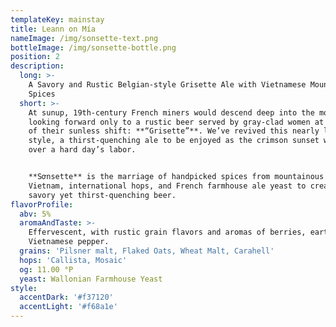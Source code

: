 ```yaml
---
templateKey: mainstay
title: Leann on Mía
nameImage: /img/sonsette-text.png
bottleImage: /img/sonsette-bottle.png
position: 2
description:
  long: >-
    A Savory and Rustic Belgian-style Grisette Ale with Vietnamese Mountain
    Spices
  short: >-
    At sunup, 19th-century French miners would descend deep into the mountain,
    looking forward only to a rustic beer served by gray-clad women at the end
    of their sunless shift: **“Grisette”**. We’ve revived this nearly lost
    style, a thirst-quenching ale to be enjoyed as the crimson sunset washes
    over a hard day’s labor.


    **Sơnsette** is the marriage of handpicked spices from mountainous Northern
    Vietnam, international hops, and French farmhouse ale yeast to create a
    savory yet thirst-quenching beer.
flavorProfile:
  abv: 5%
  aromaAndTaste: >-
    Effervescent, with rustic grain flavors and aromas of berries, earth, and
    Vietnamese pepper.
  grains: 'Pilsner malt, Flaked Oats, Wheat Malt, Carahell'
  hops: 'Callista, Mosaic'
  og: 11.00 °P
  yeast: Wallonian Farmhouse Yeast
style:
  accentDark: '#f37120'
  accentLight: '#f68a1e'
---
```


